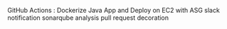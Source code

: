 GitHub Actions :
Dockerize Java App and Deploy on EC2 with ASG
slack notification
sonarqube analysis
pull request decoration

